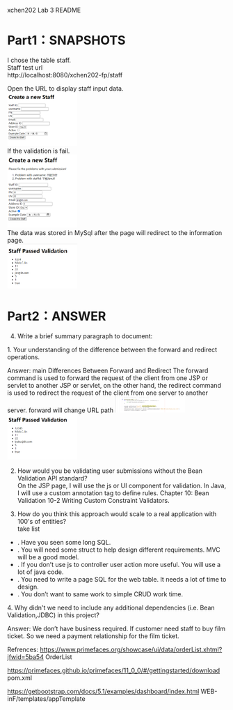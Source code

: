 xchen202 Lab 3 README  

<h1>Part1：SNAPSHOTS  </h1>

I chose the table staff.     
Staff test url  
http://localhost:8080/xchen202-fp/staff  

Open the URL to display staff input data.  
<img width="32%" src="doc/staff_test1.png"/>  
If the validation is fail.  
<img width="32%" src="doc/staff_test2.png"/>  
The data was stored in MySql after the page will redirect to the information page.  
<img width="32%" src="doc/staff_test3.png"/>  


<h1>Part2：ANSWER  </h1>

4. Write a brief summary paragraph to document:    
<p>1. Your understanding of the difference between the forward and redirect operations.  </p>
Answer: main Differences Between Forward and Redirect The forward command is used to forward the request of the client from one JSP or servlet to another JSP or servlet, on the other hand, the redirect command is used to redirect the request of the client from one server to another server.  
forward will change URL path
<img width="32%" src="doc/forward1.png"/>
<img width="32%" src="doc/forward2.png"/>


2. How would you be validating user submissions without the Bean Validation API standard?  
On the JSP page, I will use the js or UI component for validation.
In Java, I will use a custom annotation tag to define rules.
Chapter 10: Bean Validation 10-2 Writing Custom Constraint Validators.


3. How do you think this approach would scale to a real application with 100's of entities?  
take list
<ul>
<li>. Have you seen some long SQL.  </li>
<li>. You will need some struct to help design different requirements. MVC will be a good model.  </li>
<li>. If you don’t use js to controller user action more useful. You will use a lot of java code.  </li>
<li>. You need to write a page SQL for the web table. It needs a lot of time to design.  </li>
<li>. You don’t want to same work to simple CRUD work time.  </li>
</ul>


<p>4. Why didn't we need to include any additional dependencies (i.e. Bean Validation,JDBC) in this project?  </p>
Answer: We don’t have business required. If customer need staff to buy film ticket. So we need a payment relationship for the film ticket.  



Refrences:
https://www.primefaces.org/showcase/ui/data/orderList.xhtml?jfwid=5ba54
OrderList


https://primefaces.github.io/primefaces/11_0_0/#/gettingstarted/download
pom.xml

https://getbootstrap.com/docs/5.1/examples/dashboard/index.html
WEB-inF/templates/appTemplate